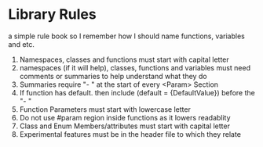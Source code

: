 # Library Rules
a simple rule book so I remember how I should name functions, variables and etc.
1.	Namespaces, classes and functions must start with capital letter
2.	namespaces (if it will help), classes, functions and variables must need comments or summaries to help understand what they do
4.	Summaries require "- " at the start of every \<Param\> Section
5.	If function has default. then include (default = {DefaultValue}) before the "- "
6.	Function Parameters must start with lowercase letter
7.	Do not use #param region inside functions as it lowers readablity
8.	Class and Enum Members/attributes must start with capital letter
9.	Experimental features must be in the header file to which they relate
